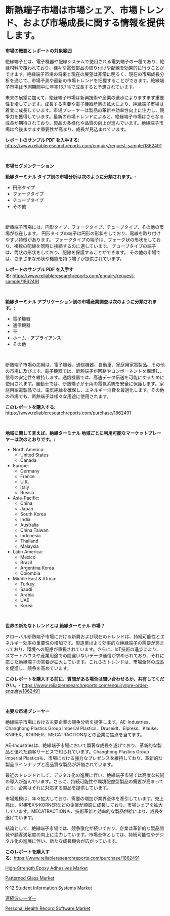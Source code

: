 <p><h1>断熱端子市場は市場シェア、市場トレンド、および市場成長に関する情報を提供します。</h1></p><p><strong>市場の概要とレポートの対象範囲</strong></p>
<p><p>絶縁端子とは、電子機器や配線システムで使用される電気端子の一種であり、絶縁材料で覆われており、様々な電気部品の取り付けや配線を効果的に行うことができます。絶縁端子市場の将来と現在の展望は非常に明るく、現在の市場成長分析を通じて、市場予測や最新の市場トレンドを把握することができます。絶縁端子市場は予測期間中に年率13.7％で成長すると予想されています。</p><p>未来の展望に加えて、絶縁端子市場は新興技術や産業の進歩によりますます重要性を増しています。成長する需要や電子機器産業の拡大により、絶縁端子市場は着実に成長しています。市場プレーヤーは製品の革新や効率性向上に注力し、競争力を獲得しています。最新の市場トレンドによると、絶縁端子市場はさらなる成長が期待されており、製品の多様化や品質の向上が進んでいます。絶縁端子市場は今後ますます重要性が高まり、成長が見込まれています。</p></p>
<p><strong>レポートのサンプル PDF を入手する:</strong> <a href="https://www.reliableresearchreports.com/enquiry/request-sample/1862491">https://www.reliableresearchreports.com/enquiry/request-sample/1862491</a></p>
<p>&nbsp;</p>
<p><strong>市場セグメンテーション</strong></p>
<p><strong>絶縁ターミナル タイプ別の市場分析は次のように分類されます。:</strong></p>
<p><ul><li>円形タイプ</li><li>フォークタイプ</li><li>チューブタイプ</li><li>その他</li></ul></p>
<p>&nbsp;</p>
<p><p>断熱端子市場には、円形タイプ、フォークタイプ、チューブタイプ、その他の市場が存在します。 円形タイプの端子は円形の形状をしており、電線を取り付けやすい特徴があります。 フォークタイプの端子は、フォーク状の形状をしており、複数の配線を同時に接続するのに適しています。 チューブタイプの端子は、筒状の形状をしており、配線を保護することができます。 その他の市場では、さまざまな形状や機能を持つ端子が提供されています。</p></p>
<p><strong>レポートのサンプル PDF を入手する:</strong>&nbsp;<a href="https://www.reliableresearchreports.com/enquiry/request-sample/1862491">https://www.reliableresearchreports.com/enquiry/request-sample/1862491</a></p>
<p>&nbsp;</p>
<p><strong> 絶縁ターミナル アプリケーション別の市場産業調査は次のように分類されます。:</strong></p>
<p><ul><li>電子機器</li><li>通信機器</li><li>車</li><li>ホーム・アプライアンス</li><li>その他</li></ul></p>
<p>&nbsp;</p>
<p><p>断熱端子市場の応用は、電子機器、通信機器、自動車、家庭用家電製品、その他の市場に及びます。電子機器では、断熱端子が回路やコンポーネントを保護し、信号の安定性を維持します。通信機器では、高速データ伝送を可能にするために使用されます。自動車では、断熱端子が車両の電気系統を安全に保護します。家庭用家電製品では、電気絶縁を確保し、エネルギー消費を最適化します。その他の市場でも、断熱端子は様々な用途に使用されます。</p></p>
<p><strong>このレポートを購入する:</strong>&nbsp; <a href="https://www.reliableresearchreports.com/purchase/1862491">https://www.reliableresearchreports.com/purchase/1862491</a></p>
<p>&nbsp;</p>
<p><strong>地域に関して言えば、絶縁ターミナル 地域ごとに利用可能なマーケットプレーヤーは次のとおりです。:</strong></p>
<p><ul>
    <li>
        North America:
        <ul>
            <li>United States</li>
            <li>Canada</li>
        </ul>
    </li>
    <li>
        Europe:
        <ul>
            <li>Germany</li>
            <li>France</li>
            <li>U.K.</li>
            <li>Italy</li>
            <li>Russia</li>
        </ul>
    </li>
    <li>
        Asia-Pacific:
        <ul>
            <li>China</li>
            <li>Japan</li>
            <li>South Korea</li>
            <li>India</li>
            <li>Australia</li>
            <li>China Taiwan</li>
            <li>Indonesia</li>
            <li>Thailand</li>
            <li>Malaysia</li>
        </ul>
    </li>
    <li>
        Latin America:
        <ul>
            <li>Mexico</li>
            <li>Brazil</li>
            <li>Argentina Korea</li>
            <li>Colombia</li>
        </ul>
    </li>
    <li>
        Middle East & Africa:
        <ul>
            <li>Turkey</li>
            <li>Saudi</li>
            <li>Arabia</li>
            <li>UAE</li>
            <li>Korea</li>
        </ul>
    </li>
    </ul></p>
<p>&nbsp;</p>
<p><strong>世界の新たなトレンドとは 絶縁ターミナル 市場？</strong></p>
<p><p>グローバル断熱端子市場における新興および現在のトレンドは、持続可能性とエネルギー効率の重要性の増加です。製造業はより効率的な絶縁端子の需要が高まっており、環境への配慮が重視されています。さらに、IoT技術の進歩により、スマートハウスや産業用途での間違いないデータ通信が求められており、それに応じた絶縁端子の需要が拡大しています。これらのトレンドは、市場全体の成長を促進し、競争を高めています。</p></p>
<p><strong>このレポートを購入する前に、質問がある場合は問い合わせるか、共有してください。</strong>- <a href="https://www.reliableresearchreports.com/enquiry/pre-order-enquiry/1862491">https://www.reliableresearchreports.com/enquiry/pre-order-enquiry/1862491</a></p>
<p>&nbsp;</p>
<p><strong>主要な市場プレーヤー</strong></p>
<p><p>絶縁端子市場における主要企業の競争分析を提供します。AE-Industries、Changhong Plastics Group Imperial Plastics、Druseidt、Elpress、Klauke、KNIPEX、KORNER、MECATRACTIONなどの企業に焦点を当てます。</p><p>AE-Industriesは、絶縁端子市場において顕著な成長を遂げており、革新的な製品と優れた顧客サービスで知られています。Changhong Plastics Group Imperial Plasticsも、市場における強力なプレゼンスを維持しており、革新的な製品ラインナップと高品質な製品が評価されています。</p><p>最近のトレンドとして、デジタル化の進展に伴い、絶縁端子市場では高度な技術の導入が進んでいます。さらに、持続可能性や環境配慮型製品の需要が高まっており、企業はそれに対応する製品を提供しています。</p><p>市場規模は、年々拡大しており、需要の増加が業界全体を牽引しています。売上高は、KNIPEXやKORNERなどの企業が順調に成長しており、市場シェアを拡大しています。MECATRACTIONも、技術革新と効率的な製品供給により、成長を遂げています。</p><p>結論として、絶縁端子市場では、競争激化が続いており、企業は革新的な製品開発や顧客満足度の向上に注力しています。市場全体としては、持続可能性やデジタル化の進展に伴い、新たな成長機会が広がっています。</p></p>
<p><strong>このレポートを購入する:</strong>&nbsp;&nbsp;<a href="https://www.reliableresearchreports.com/purchase/1862491">https://www.reliableresearchreports.com/purchase/1862491</a></p>
<p><p><a href="https://view.publitas.com/reportprime-1/insights-into-high-strength-epoxy-adhesives-market-size-analysing-market-share-trends-and-growth-from-2023-to-2030/">High-Strength Epoxy Adhesives Market</a></p><p><a href="https://github.com/vimar16th/Market-Research-Report-List-3/blob/main/patterned-glass-market.md">Patterned Glass Market</a></p><p><a href="https://cute-banjo-8ca.notion.site/K-12-Student-Information-Systems-Market-Size-Furnishes-Valuable-Information-Encompassing-Market-Shar-b68f59cd102547d788fa5c2cb1a94914">K-12 Student Information Systems Market</a></p><p><a href="https://github.com/zjkmgcs938405/Market-Research-Report-List-1/blob/main/4703209191902.md">連続波レーダー</a></p><p><a href="https://issuu.com/reportprime-2/docs/personal-health-record-software-market-size-2030.p">Personal Health Record Software Market</a></p></p>